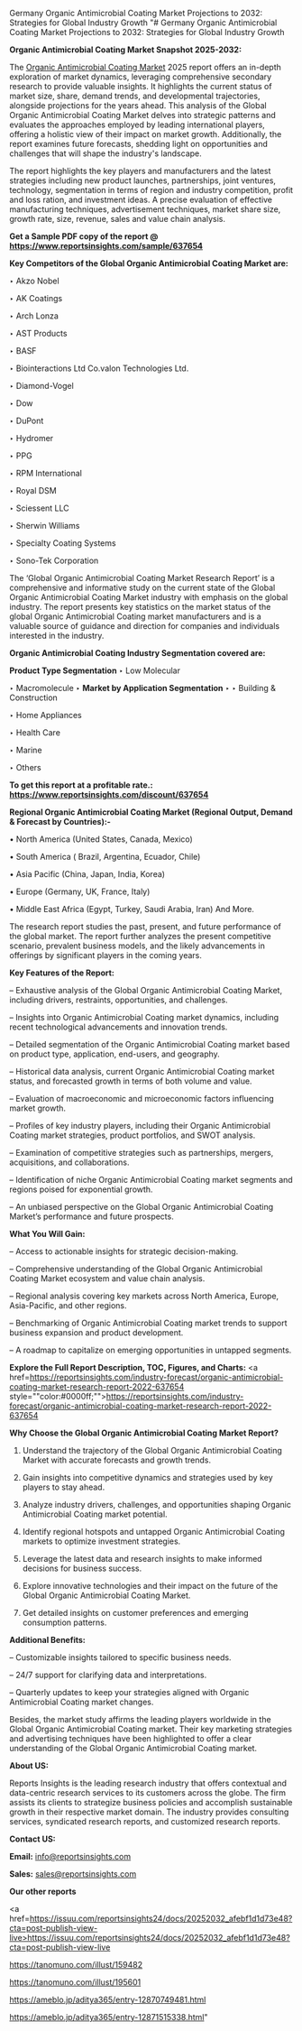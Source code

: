 Germany Organic Antimicrobial Coating Market Projections to 2032: Strategies for Global Industry Growth
"# Germany Organic Antimicrobial Coating Market Projections to 2032: Strategies for Global Industry Growth

<strong>Organic Antimicrobial Coating Market Snapshot 2025-2032:</strong>

The <a href=https://www.reportsinsights.com/sample/637654>Organic Antimicrobial Coating Market</a> 2025 report offers an in-depth exploration of market dynamics, leveraging comprehensive secondary research to provide valuable insights. It highlights the current status of market size, share, demand trends, and developmental trajectories, alongside projections for the years ahead. This analysis of the Global Organic Antimicrobial Coating Market delves into strategic patterns and evaluates the approaches employed by leading international players, offering a holistic view of their impact on market growth. Additionally, the report examines future forecasts, shedding light on opportunities and challenges that will shape the industry's landscape.

The report highlights the key players and manufacturers and the latest strategies including new product launches, partnerships, joint ventures, technology, segmentation in terms of region and industry competition, profit and loss ration, and investment ideas. A precise evaluation of effective manufacturing techniques, advertisement techniques, market share size, growth rate, size, revenue, sales and value chain analysis.

<strong>Get a Sample PDF copy of the report @ <a href=https://www.reportsinsights.com/sample/637654 style=color:#0000ff;>https://www.reportsinsights.com/sample/637654</a></strong>

<strong>Key Competitors of the Global Organic Antimicrobial Coating Market are:</strong>

‣ Akzo Nobel

‣ AK Coatings

‣ Arch Lonza

‣ AST Products

‣ BASF

‣ Biointeractions Ltd
 Co.valon Technologies Ltd.

‣ Diamond-Vogel

‣ Dow

‣ DuPont

‣ Hydromer

‣ PPG

‣ RPM International

‣ Royal DSM

‣ Sciessent LLC

‣ Sherwin Williams

‣ Specialty Coating Systems

‣ Sono-Tek Corporation

The ‘Global Organic Antimicrobial Coating Market Research Report’ is a comprehensive and informative study on the current state of the Global Organic Antimicrobial Coating Market industry with emphasis on the global industry. The report presents key statistics on the market status of the global Organic Antimicrobial Coating market manufacturers and is a valuable source of guidance and direction for companies and individuals interested in the industry.

<strong>Organic Antimicrobial Coating Industry Segmentation covered are:</strong>

<strong>Product Type Segmentation</strong>
‣
Low Molecular

‣ Macromolecule
‣ 
<strong>Market by Application Segmentation</strong>
‣
‣  Building & Construction

‣ Home Appliances

‣ Health Care

‣ Marine

‣ Others

<strong>To get this report at a profitable rate.: <a href=https://www.reportsinsights.com/discount/637654 style=color:#0000ff;>https://www.reportsinsights.com/discount/637654</a></strong>

<strong>Regional Organic Antimicrobial Coating Market (Regional Output, Demand &amp; Forecast by Countries):-</strong>

• North America (United States, Canada, Mexico)

• South America ( Brazil, Argentina, Ecuador, Chile)

• Asia Pacific (China, Japan, India, Korea)

• Europe (Germany, UK, France, Italy)

• Middle East Africa (Egypt, Turkey, Saudi Arabia, Iran) And More.

The research report studies the past, present, and future performance of the global market. The report further analyzes the present competitive scenario, prevalent business models, and the likely advancements in offerings by significant players in the coming years.

<strong>Key Features of the Report:</strong>

– Exhaustive analysis of the Global Organic Antimicrobial Coating Market, including drivers, restraints, opportunities, and challenges.

– Insights into Organic Antimicrobial Coating market dynamics, including recent technological advancements and innovation trends.

– Detailed segmentation of the Organic Antimicrobial Coating market based on product type, application, end-users, and geography.

– Historical data analysis, current Organic Antimicrobial Coating market status, and forecasted growth in terms of both volume and value.

– Evaluation of macroeconomic and microeconomic factors influencing market growth.

– Profiles of key industry players, including their Organic Antimicrobial Coating market strategies, product portfolios, and SWOT analysis.

– Examination of competitive strategies such as partnerships, mergers, acquisitions, and collaborations.

– Identification of niche Organic Antimicrobial Coating market segments and regions poised for exponential growth.

– An unbiased perspective on the Global Organic Antimicrobial Coating Market’s performance and future prospects.

<strong>What You Will Gain:</strong>

– Access to actionable insights for strategic decision-making.

– Comprehensive understanding of the Global Organic Antimicrobial Coating Market ecosystem and value chain analysis.

– Regional analysis covering key markets across North America, Europe, Asia-Pacific, and other regions.

– Benchmarking of Organic Antimicrobial Coating market trends to support business expansion and product development.

– A roadmap to capitalize on emerging opportunities in untapped segments.

<strong>Explore the Full Report Description, TOC, Figures, and Charts:</strong>
<a href=https://reportsinsights.com/industry-forecast/organic-antimicrobial-coating-market-research-report-2022-637654 style=""color:#0000ff;"">https://reportsinsights.com/industry-forecast/organic-antimicrobial-coating-market-research-report-2022-637654</a>

<strong>Why Choose the Global Organic Antimicrobial Coating Market Report?</strong>

1. Understand the trajectory of the Global Organic Antimicrobial Coating Market with accurate forecasts and growth trends.

2. Gain insights into competitive dynamics and strategies used by key players to stay ahead.

3. Analyze industry drivers, challenges, and opportunities shaping Organic Antimicrobial Coating market potential.

4. Identify regional hotspots and untapped Organic Antimicrobial Coating markets to optimize investment strategies.

5. Leverage the latest data and research insights to make informed decisions for business success.

6. Explore innovative technologies and their impact on the future of the Global Organic Antimicrobial Coating Market.

7. Get detailed insights on customer preferences and emerging consumption patterns.

<strong>Additional Benefits:</strong>

– Customizable insights tailored to specific business needs.

– 24/7 support for clarifying data and interpretations.

– Quarterly updates to keep your strategies aligned with Organic Antimicrobial Coating market changes.

Besides, the market study affirms the leading players worldwide in the Global Organic Antimicrobial Coating market. Their key marketing strategies and advertising techniques have been highlighted to offer a clear understanding of the Global Organic Antimicrobial Coating market.

<strong><strong>About US</strong>:</strong>

Reports Insights is the leading research industry that offers contextual and data-centric research services to its customers across the globe. The firm assists its clients to strategize business policies and accomplish sustainable growth in their respective market domain. The industry provides consulting services, syndicated research reports, and customized research reports.

<strong>Contact US:</strong>

<p class=><b>Email:</b> <a href=mailto:info@reportsinsights.com>info@reportsinsights.com</a></p>
<p class=><b>Sales:</b> <a href=mailto:sales@reportsinsights.com>sales@reportsinsights.com</a></p>

<strong>Our other reports</strong>

<a href=https://issuu.com/reportsinsights24/docs/20252032_afebf1d1d73e48?cta=post-publish-view-live>https://issuu.com/reportsinsights24/docs/20252032_afebf1d1d73e48?cta=post-publish-view-live</a>

<a href=https://tanomuno.com/illust/159482>https://tanomuno.com/illust/159482</a>

<a href=https://tanomuno.com/illust/195601>https://tanomuno.com/illust/195601</a>

<a href=https://ameblo.jp/aditya365/entry-12870749481.html>https://ameblo.jp/aditya365/entry-12870749481.html</a>

<a href=https://ameblo.jp/aditya365/entry-12871515338.html>https://ameblo.jp/aditya365/entry-12871515338.html</a>"
